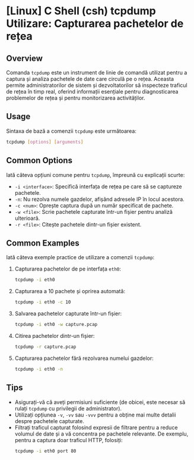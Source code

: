 # [Linux] C Shell (csh) tcpdump Utilizare: Capturarea pachetelor de rețea

## Overview
Comanda `tcpdump` este un instrument de linie de comandă utilizat pentru a captura și analiza pachetele de date care circulă pe o rețea. Aceasta permite administratorilor de sistem și dezvoltatorilor să inspecteze traficul de rețea în timp real, oferind informații esențiale pentru diagnosticarea problemelor de rețea și pentru monitorizarea activităților.

## Usage
Sintaxa de bază a comenzii `tcpdump` este următoarea:

```bash
tcpdump [options] [arguments]
```

## Common Options
Iată câteva opțiuni comune pentru `tcpdump`, împreună cu explicații scurte:

- `-i <interface>`: Specifică interfața de rețea pe care să se captureze pachetele.
- `-n`: Nu rezolva numele gazdelor, afișând adresele IP în locul acestora.
- `-c <num>`: Oprește captura după un număr specificat de pachete.
- `-w <file>`: Scrie pachetele capturate într-un fișier pentru analiză ulterioară.
- `-r <file>`: Citește pachetele dintr-un fișier existent.

## Common Examples
Iată câteva exemple practice de utilizare a comenzii `tcpdump`:

1. Capturarea pachetelor de pe interfața `eth0`:
   ```bash
   tcpdump -i eth0
   ```

2. Capturarea a 10 pachete și oprirea automată:
   ```bash
   tcpdump -i eth0 -c 10
   ```

3. Salvarea pachetelor capturate într-un fișier:
   ```bash
   tcpdump -i eth0 -w capture.pcap
   ```

4. Citirea pachetelor dintr-un fișier:
   ```bash
   tcpdump -r capture.pcap
   ```

5. Capturarea pachetelor fără rezolvarea numelui gazdelor:
   ```bash
   tcpdump -i eth0 -n
   ```

## Tips
- Asigurați-vă că aveți permisiuni suficiente (de obicei, este necesar să rulați `tcpdump` cu privilegii de administrator).
- Utilizați opțiunea `-v`, `-vv` sau `-vvv` pentru a obține mai multe detalii despre pachetele capturate.
- Filtrați traficul capturat folosind expresii de filtrare pentru a reduce volumul de date și a vă concentra pe pachetele relevante. De exemplu, pentru a captura doar traficul HTTP, folosiți:
  ```bash
  tcpdump -i eth0 port 80
  ```